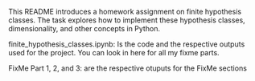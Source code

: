 This README introduces a homework assignment on finite hypothesis classes. The task explores how to implement these hypothesis classes, dimensionality, and other concepts in Python.

finite_hypothesis_classes.ipynb: Is the code and the respective outputs used for the project. You can look in here for all my fixme parts. 

FixMe Part 1, 2, and 3: are the respective otuputs for the FixMe sections

